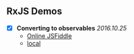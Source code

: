 ## RxJS Demos

+ [x] **Converting to observables** *2016.10.25*
    - [Online JSFiddle](https://jsfiddle.net/dreamapple/cavtxk6f/)
    - [local](local/browser/converting-to-observables.html)